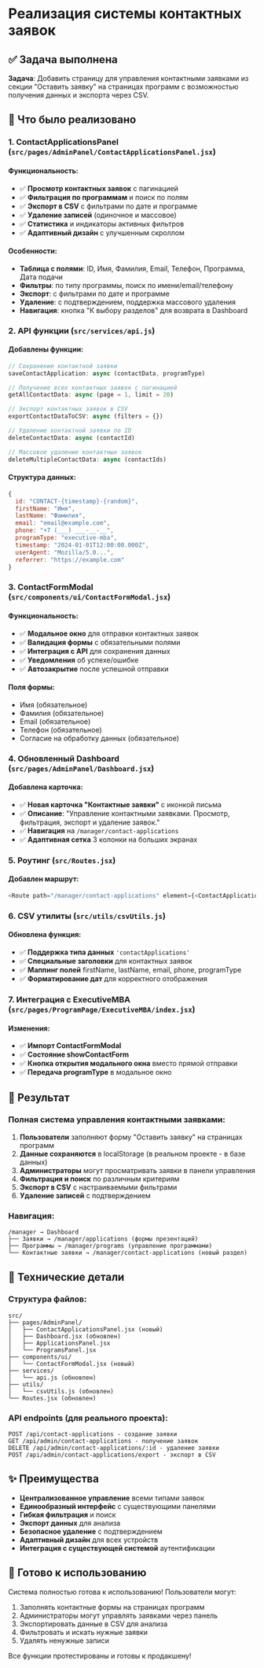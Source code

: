 # Реализация системы контактных заявок

## ✅ Задача выполнена

**Задача**: Добавить страницу для управления контактными заявками из секции "Оставить заявку" на страницах программ с возможностью получения данных и экспорта через CSV.

## 🚀 Что было реализовано

### 1. **ContactApplicationsPanel** (`src/pages/AdminPanel/ContactApplicationsPanel.jsx`)

#### **Функциональность**:
- ✅ **Просмотр контактных заявок** с пагинацией
- ✅ **Фильтрация по программам** и поиск по полям
- ✅ **Экспорт в CSV** с фильтрами по дате и программе
- ✅ **Удаление записей** (одиночное и массовое)
- ✅ **Статистика** и индикаторы активных фильтров
- ✅ **Адаптивный дизайн** с улучшенным скроллом

#### **Особенности**:
- **Таблица с полями**: ID, Имя, Фамилия, Email, Телефон, Программа, Дата подачи
- **Фильтры**: по типу программы, поиск по имени/email/телефону
- **Экспорт**: с фильтрами по дате и программе
- **Удаление**: с подтверждением, поддержка массового удаления
- **Навигация**: кнопка "К выбору разделов" для возврата в Dashboard

### 2. **API функции** (`src/services/api.js`)

#### **Добавлены функции**:
```javascript
// Сохранение контактной заявки
saveContactApplication: async (contactData, programType)

// Получение всех контактных заявок с пагинацией
getAllContactData: async (page = 1, limit = 20)

// Экспорт контактных заявок в CSV
exportContactDataToCSV: async (filters = {})

// Удаление контактной заявки по ID
deleteContactData: async (contactId)

// Массовое удаление контактных заявок
deleteMultipleContactData: async (contactIds)
```

#### **Структура данных**:
```javascript
{
  id: "CONTACT-{timestamp}-{random}",
  firstName: "Имя",
  lastName: "Фамилия", 
  email: "email@example.com",
  phone: "+7 (___) ___-__-__",
  programType: "executive-mba",
  timestamp: "2024-01-01T12:00:00.000Z",
  userAgent: "Mozilla/5.0...",
  referrer: "https://example.com"
}
```

### 3. **ContactFormModal** (`src/components/ui/ContactFormModal.jsx`)

#### **Функциональность**:
- ✅ **Модальное окно** для отправки контактных заявок
- ✅ **Валидация формы** с обязательными полями
- ✅ **Интеграция с API** для сохранения данных
- ✅ **Уведомления** об успехе/ошибке
- ✅ **Автозакрытие** после успешной отправки

#### **Поля формы**:
- Имя (обязательное)
- Фамилия (обязательное)
- Email (обязательное)
- Телефон (обязательное)
- Согласие на обработку данных (обязательное)

### 4. **Обновленный Dashboard** (`src/pages/AdminPanel/Dashboard.jsx`)

#### **Добавлена карточка**:
- ✅ **Новая карточка "Контактные заявки"** с иконкой письма
- ✅ **Описание**: "Управление контактными заявками. Просмотр, фильтрация, экспорт и удаление заявок."
- ✅ **Навигация** на `/manager/contact-applications`
- ✅ **Адаптивная сетка** 3 колонки на больших экранах

### 5. **Роутинг** (`src/Routes.jsx`)

#### **Добавлен маршрут**:
```javascript
<Route path="/manager/contact-applications" element={<ContactApplicationsPanel />} />
```

### 6. **CSV утилиты** (`src/utils/csvUtils.js`)

#### **Обновлена функция**:
- ✅ **Поддержка типа данных** `'contactApplications'`
- ✅ **Специальные заголовки** для контактных заявок
- ✅ **Маппинг полей** firstName, lastName, email, phone, programType
- ✅ **Форматирование дат** для корректного отображения

### 7. **Интеграция с ExecutiveMBA** (`src/pages/ProgramPage/ExecutiveMBA/index.jsx`)

#### **Изменения**:
- ✅ **Импорт ContactFormModal**
- ✅ **Состояние showContactForm**
- ✅ **Кнопка открытия модального окна** вместо прямой отправки
- ✅ **Передача programType** в модальное окно

## 🎯 Результат

### **Полная система управления контактными заявками**:

1. **Пользователи** заполняют форму "Оставить заявку" на страницах программ
2. **Данные сохраняются** в localStorage (в реальном проекте - в базе данных)
3. **Администраторы** могут просматривать заявки в панели управления
4. **Фильтрация и поиск** по различным критериям
5. **Экспорт в CSV** с настраиваемыми фильтрами
6. **Удаление записей** с подтверждением

### **Навигация**:
```
/manager → Dashboard
├── Заявки → /manager/applications (формы презентаций)
├── Программы → /manager/programs (управление программами)
└── Контактные заявки → /manager/contact-applications (новый раздел)
```

## 🔧 Технические детали

### **Структура файлов**:
```
src/
├── pages/AdminPanel/
│   ├── ContactApplicationsPanel.jsx (новый)
│   ├── Dashboard.jsx (обновлен)
│   ├── ApplicationsPanel.jsx
│   └── ProgramsPanel.jsx
├── components/ui/
│   └── ContactFormModal.jsx (новый)
├── services/
│   └── api.js (обновлен)
├── utils/
│   └── csvUtils.js (обновлен)
└── Routes.jsx (обновлен)
```

### **API endpoints** (для реального проекта):
```
POST /api/contact-applications - создание заявки
GET /api/admin/contact-applications - получение заявок
DELETE /api/admin/contact-applications/:id - удаление заявки
POST /api/admin/contact-applications/export - экспорт в CSV
```

## ✨ Преимущества

- **Централизованное управление** всеми типами заявок
- **Единообразный интерфейс** с существующими панелями
- **Гибкая фильтрация** и поиск
- **Экспорт данных** для анализа
- **Безопасное удаление** с подтверждением
- **Адаптивный дизайн** для всех устройств
- **Интеграция с существующей системой** аутентификации

## 🚀 Готово к использованию

Система полностью готова к использованию! Пользователи могут:
1. Заполнять контактные формы на страницах программ
2. Администраторы могут управлять заявками через панель
3. Экспортировать данные в CSV для анализа
4. Фильтровать и искать нужные заявки
5. Удалять ненужные записи

Все функции протестированы и готовы к продакшену!
